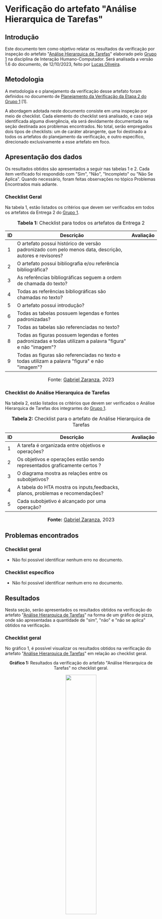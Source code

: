 # Verificação do artefato "Análise Hierarquica de Tarefas"

## Introdução

Este documento tem como objetivo relatar os resultados da verificação por inspeção do artefato "[Análise Hierarquica de Tarefas](https://interacao-humano-computador.github.io/2023.2-NotaLegal/analise%20de%20requisitos/tecnicas-analise-de-tarefas/hta/)" elaborado pelo [Grupo 1](https://interacao-humano-computador.github.io/2023.2-NotaLegal/) na disciplina de Interação Humano-Computador. Será analisada a versão 1.6 do documento, de 12/10/2023, feito por [Lucas Oliveira](https://github.com/LucasOliveiraDiasMarquesFerreira).

## Metodologia

A metodologia e o planejamento da verificação desse artefato foram definidos no documento de [Planejamento da Verificação da Etapa 2 do Grupo 1](https://github.com/Interacao-Humano-Computador/2023.2-NotaLegal/blob/main/docs/verificacao/Grupo-01/Entrega-02/planejamento-verificacao-e2-grupo1.md) [1].

A abordagem adotada neste documento consiste em uma inspeção por meio de checklist. Cada elemento do checklist será analisado, e caso seja identificada alguma divergência, ela será devidamente documentada na seção destinada aos problemas encontrados. No total, serão empregados dois tipos de checklists: um de caráter abrangente, que foi destinado a todos os artefatos do planejamento da verificação, e outro específico, direcionado exclusivamente a esse artefato em foco.

## Apresentação dos dados

Os resultados obtidos são apresentados a seguir nas tabelas 1 e 2. Cada item verificado foi respondido com "Sim", "Não", "Incompleto" ou "Não Se Aplica". Quando necessário, foram feitas observações no tópico Problemas Encontrados mais adiante.


### Checklist Geral

Na tabela 1, estão listados os critérios que devem ser verificados em todos os artefatos da Entrega 2 do [Grupo 1](https://interacao-humano-computador.github.io/2023.2-NotaLegal/).


<div align="center">
<font size="3"><p style="text-align: center"><b>Tabela 1:</b> Checklist para todos os artefatos da Entrega 2</p></font>

<table>
  <thead>
    <tr>
      <th>ID</th>
      <th>Descrição</th>
      <th>Avaliação</th>
    </tr>
  </thead>
  <tbody>
    <tr>
      <td>1</td>
      <td>O artefato possui histórico de versão padronizado com pelo menos data, descrição, autores e revisores?</td>
      <td></td>
    </tr>
    <tr>
      <td>2</td>
      <td>O artefato possui bibliografia e/ou referência bibliográfica?</td>
      <td></td>
    </tr>
    <tr>
      <td>3</td>
      <td>As referências bibliográficas seguem a ordem de chamada do texto?</td>
      <td></td>
    </tr>
    <tr>
      <td>4</td>
      <td>Todas as referências bibliográficas são chamadas no texto?</td>
      <td></td>
    </tr>
    <tr>
      <td>5</td>
      <td>O artefato possui introdução?</td>
      <td></td>
    </tr>
    <tr>
      <td>6</td>
      <td>Todas as tabelas possuem legendas e fontes padronizadas?</td>
      <td></td>
    </tr>
    <tr>
      <td>7</td>
      <td>Todas as tabelas são referenciadas no texto?</td>
      <td></td>
    </tr>
    <tr>
      <td>8</td>
      <td>Todas as figuras possuem legendas e fontes padronizadas e todas utilizam a palavra "figura" e não "imagem"?</td>
      <td></td>
    </tr>
    <tr>
      <td>9</td>
      <td>Todas as figuras são referenciadas no texto e todas utilizam a palavra "figura" e não "imagem"?</td>
      <td></td>
    </tr>
  </tbody>
</table>

<font size="3"><p style="text-align: center">Fonte: <a href="https://github.com/GZaranza">Gabriel Zaranza</a>, 2023</p></font>
</div>

### Checklist do Análise Hierarquica de Tarefas

Na tabela 2, estão listados os critérios que devem ser verificados o Análise Hierarquica de Tarefas dos integrantes do [Grupo 1](https://interacao-humano-computador.github.io/2023.2-NotaLegal/).

<div align="center">
<font size="3"><p style="text-align: center"><b>Tabela 2:</b> Checklist para o artefato de Análise Hierarquica de Tarefas</p></font>

<table>
  <thead>
    <tr>
      <th>ID</th>
      <th>Descrição</th>
      <th>Avaliação</th>
    </tr>
  </thead>
  <tbody>
    <tr>
      <td>1</td>
      <td>A tarefa é organizada entre objetivos e operações?</td>
      <td>  </td>
    </tr>
    <tr>
      <td>2</td>
      <td>Os objetivos e operações estão sendo representados graficamente certos ?</td>
      <td>  </td>
    </tr>
    <tr>
      <td>3</td>
      <td>O diagrama mostra as relações entre os subobjetivos?</td>
      <td></td>
    </tr>
    <tr>
      <td>4</td>
      <td>A tabela do HTA mostra os inputs,feedbacks, planos, problemas e recomendações?</td>
      <td></td>
    </tr>
    <tr>
      <td>5</td>
      <td>Cada subobjetivo é alcançado por uma operação?</td>
      <td></td>
    </tr>
   
  </tbody>
</table>

<font size="3"><p style="text-align: center"><b>Fonte:</b> <a href="https://github.com/GZaranza">Gabriel Zaranza</a>, 2023</p></font>
</div>

## Problemas encontrados

### Checklist geral

- Não foi possível identificar nenhum erro no documento.

### Checklist específico

- Não foi possível identificar nenhum erro no documento.

## Resultados

Nesta seção, serão apresentados os resultados obtidos na verificação do artefato "[Análise Hierarquica de Tarefas](https://interacao-humano-computador.github.io/2023.2-NotaLegal/analise%20de%20requisitos/tecnicas-analise-de-tarefas/hta/)" na forma de um gráfico de pizza, onde são apresentadas a quantidade de "sim", "não" e "não se aplica" obtidos na verificação.

### Checklist geral

No gráfico 1, é possível visualizar os resultados obtidos na verificação do artefato "[Análise Hierarquica de Tarefas](https://interacao-humano-computador.github.io/2023.2-NotaLegal/analise%20de%20requisitos/tecnicas-analise-de-tarefas/hta/)" em relação ao checklist geral.

<div align="center">
  <p><b>Gráfico 1:</b> Resultados da verificação do artefato "Análise Hierarquica de Tarefas" no checklist geral.</p>

  <img src="https://github.com/Interacao-Humano-Computador/2023.2-NotaLegal/blob/main/docs/imagens/verificacao_gabriel_Zaranza/Geral/Geral%20-%20Análise Hierarquica de Tarefas.png" style="width: 45%;">

<p><b>Fonte:</b> Gabriel Zaranza, 2023.</p>
</div>

### Checklist específico

No gráfico 2, é possível visualizar os resultados obtidos na verificação do artefato "[Análise Hierarquica de Tarefas](https://interacao-humano-computador.github.io/2023.2-NotaLegal/analise%20de%20requisitos/tecnicas-analise-de-tarefas/hta/)" em relação ao checklist específico.

<div align="center">
  <p><b>Gráfico 2:</b> Resultados da verificação do artefato "Análise Hierarquica de Tarefas" no checklist específico.</p>

  <img src="https://github.com/Interacao-Humano-Computador/2023.2-NotaLegal/blob/main/docs/imagens/verificacao_gabriel_Zaranza/Específico/Específico%20-%20Análise Hierarquica de Tarefas.png" style="width: 45%;">

<p><b>Fonte:</b> Gabriel Zaranza, 2023.</p>

</div>

## Referências Bibliográficas

> [1] FAGAN, Michael E. Design and Code Inspections to Reduce Errors in Program Development. 1976.

## Bibliografia

> NOTA LEGAL, [Análise Hierarquica de Tarefas](https://interacao-humano-computador.github.io/2023.2-NotaLegal/analise%20de%20requisitos/tecnicas-analise-de-tarefas/hta//), FGA, GAMA, 2023. Acesso em: 26 de novembro de 2023.
